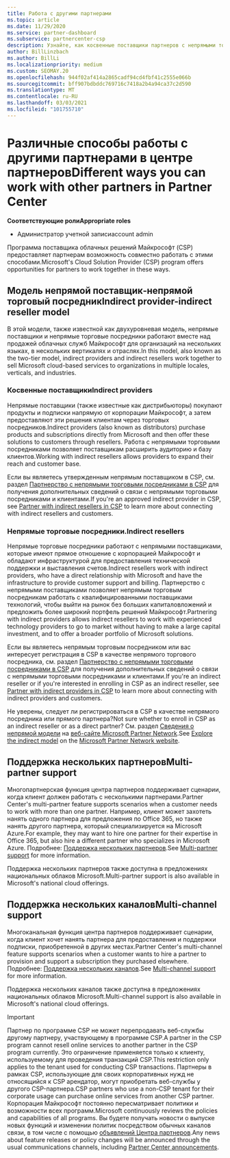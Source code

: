 ```yaml
---
title: Работа с другими партнерами
ms.topic: article
ms.date: 11/29/2020
ms.service: partner-dashboard
ms.subservice: partnercenter-csp
description: Узнайте, как косвенные поставщики партнеров с непрямыми торговыми посредниками в программе поставщика облачных решений (CSP) и определяют, какая роль подходит вам.
author: BillLinzbach
ms.author: BillLi
ms.localizationpriority: medium
ms.custom: SEOMAY.20
ms.openlocfilehash: 944f02af414a2865cadf94cd4fbf41c2555e066b
ms.sourcegitcommit: bff907bdbddc769716c7418a2b4a94ca37c2d590
ms.translationtype: MT
ms.contentlocale: ru-RU
ms.lasthandoff: 03/03/2021
ms.locfileid: "101755710"
---
```

# <a name="different-ways-you-can-work-with-other-partners-in-partner-center"></a><span data-ttu-id="dd53e-103">Различные способы работы с другими партнерами в центре партнеров</span><span class="sxs-lookup"><span data-stu-id="dd53e-103">Different ways you can work with other partners in Partner Center</span></span>

<span data-ttu-id="dd53e-104">**Соответствующие роли**</span><span class="sxs-lookup"><span data-stu-id="dd53e-104">**Appropriate roles**</span></span>

- <span data-ttu-id="dd53e-105">Администратор учетной записи</span><span class="sxs-lookup"><span data-stu-id="dd53e-105">account admin</span></span>

<span data-ttu-id="dd53e-106">Программа поставщика облачных решений Майкрософт (CSP) предоставляет партнерам возможность совместно работать с этими способами.</span><span class="sxs-lookup"><span data-stu-id="dd53e-106">Microsoft's Cloud Solution Provider (CSP) program offers opportunities for partners to work together in these ways.</span></span>

## <a name="indirect-provider-indirect-reseller-model"></a><span data-ttu-id="dd53e-107">Модель непрямой поставщик‑непрямой торговый посредник</span><span class="sxs-lookup"><span data-stu-id="dd53e-107">Indirect provider-indirect reseller model</span></span>

<span data-ttu-id="dd53e-108">В этой модели, также известной как двухуровневая модель, непрямые поставщики и непрямые торговые посредники работают вместе над продажей облачных служб Майкрософт для организаций на нескольких языках, в нескольких вертикалях и отраслях.</span><span class="sxs-lookup"><span data-stu-id="dd53e-108">In this model, also known as the two-tier model, indirect providers and indirect resellers work together to sell Microsoft cloud-based services to organizations in multiple locales, verticals, and industries.</span></span>

### <a name="indirect-providers"></a><span data-ttu-id="dd53e-109">Косвенные поставщики</span><span class="sxs-lookup"><span data-stu-id="dd53e-109">Indirect providers</span></span>

<span data-ttu-id="dd53e-110">Непрямые поставщики (также известные как дистрибьюторы) покупают продукты и подписки напрямую от корпорации Майкрософт, а затем предоставляют эти решения клиентам через торговых посредников.</span><span class="sxs-lookup"><span data-stu-id="dd53e-110">Indirect providers (also known as distributors) purchase products and subscriptions directly from Microsoft and then offer these solutions to customers through resellers.</span></span> <span data-ttu-id="dd53e-111">Работа с непрямыми торговыми посредниками позволяет поставщикам расширить аудиторию и базу клиентов.</span><span class="sxs-lookup"><span data-stu-id="dd53e-111">Working with indirect resellers allows providers to expand their reach and customer base.</span></span>

<span data-ttu-id="dd53e-112">Если вы являетесь утвержденным непрямым поставщиком в CSP, см. раздел [Партнерство с непрямыми торговыми посредниками в CSP](indirect-provider-tasks-in-partner-center.md) для получения дополнительных сведений о связи с непрямыми торговыми посредниками и клиентами.</span><span class="sxs-lookup"><span data-stu-id="dd53e-112">If you're an approved indirect provider in CSP, see [Partner with indirect resellers in CSP](indirect-provider-tasks-in-partner-center.md) to learn more about connecting with indirect resellers and customers.</span></span>

### <a name="indirect-resellers"></a><span data-ttu-id="dd53e-113">Непрямые торговые посредники.</span><span class="sxs-lookup"><span data-stu-id="dd53e-113">Indirect resellers</span></span>

<span data-ttu-id="dd53e-114">Непрямые торговые посредники работают с непрямыми поставщиками, которые имеют прямое отношение с корпорацией Майкрософт и обладают инфраструктурой для предоставления технической поддержки и выставления счетов.</span><span class="sxs-lookup"><span data-stu-id="dd53e-114">Indirect resellers work with indirect providers, who have a direct relationship with Microsoft and have the infrastructure to provide customer support and billing.</span></span> <span data-ttu-id="dd53e-115">Партнерство с непрямыми поставщиками позволяет непрямым торговым посредникам работать с квалифицированными поставщиками технологий, чтобы выйти на рынок без больших капиталовложений и предложить более широкий портфель решений Майкрософт.</span><span class="sxs-lookup"><span data-stu-id="dd53e-115">Partnering with indirect providers allows indirect resellers to work with experienced technology providers to go to market without having to make a large capital investment, and to offer a broader portfolio of Microsoft solutions.</span></span>

<span data-ttu-id="dd53e-116">Если вы являетесь непрямым торговым посредником или вас интересует регистрация в CSP в качестве непрямого торгового посредника, см. раздел [Партнерство с непрямыми торговыми посредниками в CSP](indirect-reseller-tasks-in-partner-center.md) для получения дополнительных сведений о связи с непрямыми торговыми посредниками и клиентами.</span><span class="sxs-lookup"><span data-stu-id="dd53e-116">If you're an indirect reseller or if you're interested in enrolling in CSP as an indirect reseller, see [Partner with indirect providers in CSP](indirect-reseller-tasks-in-partner-center.md) to learn more about connecting with indirect providers and customers.</span></span>

<span data-ttu-id="dd53e-117">Не уверены, следует ли регистрироваться в CSP в качестве непрямого посредника или прямого партнера?</span><span class="sxs-lookup"><span data-stu-id="dd53e-117">Not sure whether to enroll in CSP as an indirect reseller or as a direct partner?</span></span> <span data-ttu-id="dd53e-118">См. раздел [Сведения о непрямой модели](https://partner.microsoft.com/cloud-solution-provider/indirect) на [веб-сайте Microsoft Partner Network](https://partner.microsoft.com).</span><span class="sxs-lookup"><span data-stu-id="dd53e-118">See [Explore the indirect model](https://partner.microsoft.com/cloud-solution-provider/indirect) on the [Microsoft Partner Network website](https://partner.microsoft.com).</span></span>

## <a name="multi-partner-support"></a><span data-ttu-id="dd53e-119">Поддержка нескольких партнеров</span><span class="sxs-lookup"><span data-stu-id="dd53e-119">Multi-partner support</span></span>

<span data-ttu-id="dd53e-120">Многопартнерская функция центра партнеров поддерживает сценарии, когда клиент должен работать с несколькими партнерами.</span><span class="sxs-lookup"><span data-stu-id="dd53e-120">Partner Center's multi-partner feature supports scenarios when a customer needs to work with more than one partner.</span></span> <span data-ttu-id="dd53e-121">Например, клиент может захотеть нанять одного партнера для предложения по Office 365, но также нанять другого партнера, который специализируется на Microsoft Azure.</span><span class="sxs-lookup"><span data-stu-id="dd53e-121">For example, they may want to hire one partner for their expertise in Office 365, but also hire a different partner who specializes in Microsoft Azure.</span></span> <span data-ttu-id="dd53e-122">Подробнее: [Поддержка нескольких партнеров](multipartner.md).</span><span class="sxs-lookup"><span data-stu-id="dd53e-122">See [Multi-partner support](multipartner.md) for more information.</span></span>

<span data-ttu-id="dd53e-123">Поддержка нескольких партнеров также доступна в предложениях национальных облаков Microsoft.</span><span class="sxs-lookup"><span data-stu-id="dd53e-123">Multi-partner support is also available in Microsoft's national cloud offerings.</span></span>

## <a name="multi-channel-support"></a><span data-ttu-id="dd53e-124">Поддержка нескольких каналов</span><span class="sxs-lookup"><span data-stu-id="dd53e-124">Multi-channel support</span></span>

<span data-ttu-id="dd53e-125">Многоканальная функция центра партнеров поддерживает сценарии, когда клиент хочет нанять партнера для предоставления и поддержки подписки, приобретенной в других местах.</span><span class="sxs-lookup"><span data-stu-id="dd53e-125">Partner Center's multi-channel feature supports scenarios when a customer wants to hire a partner to provision and support a subscription they purchased elsewhere.</span></span> <span data-ttu-id="dd53e-126">Подробнее: [Поддержка нескольких каналов](multichannel.md).</span><span class="sxs-lookup"><span data-stu-id="dd53e-126">See [Multi-channel support](multichannel.md) for more information.</span></span>

<span data-ttu-id="dd53e-127">Поддержка нескольких каналов также доступна в предложениях национальных облаков Microsoft.</span><span class="sxs-lookup"><span data-stu-id="dd53e-127">Multi-channel support is also available in Microsoft's national cloud offerings.</span></span>

> [!IMPORTANT]  
> <span data-ttu-id="dd53e-128">Партнер по программе CSP не может перепродавать веб-службы другому партнеру, участвующему в программе CSP.</span><span class="sxs-lookup"><span data-stu-id="dd53e-128">A partner in the CSP program cannot resell online services to another partner in the CSP program currently.</span></span> <span data-ttu-id="dd53e-129">Это ограничение применяется только к клиенту, используемому для проведения транзакций CSP.</span><span class="sxs-lookup"><span data-stu-id="dd53e-129">This restriction only applies to the tenant used for conducting CSP transactions.</span></span> <span data-ttu-id="dd53e-130">Партнеры в рамках CSP, использующие для своих корпоративных нужд не относящийся к CSP арендатор, могут приобретать веб-службы у другого CSP-партнера.</span><span class="sxs-lookup"><span data-stu-id="dd53e-130">CSP partners who use a non-CSP tenant for their corporate usage can purchase online services from another CSP partner.</span></span> <span data-ttu-id="dd53e-131">Корпорация Майкрософт постоянно пересматривает политики и возможности всех программ.</span><span class="sxs-lookup"><span data-stu-id="dd53e-131">Microsoft continuously reviews the policies and capabilities of all programs.</span></span> <span data-ttu-id="dd53e-132">Вы будете получать новости о выпуске новых функций и изменении политик посредством обычных каналов связи, в том числе с помощью [объявлений Центра партнеров](announcements/index.md).</span><span class="sxs-lookup"><span data-stu-id="dd53e-132">Any news about feature releases or policy changes will be announced through the usual communications channels, including [Partner Center announcements](announcements/index.md).</span></span>
